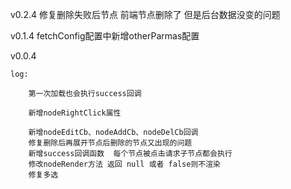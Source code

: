 v0.2.4
    修复删除失败后节点 前端节点删除了 但是后台数据没变的问题

v0.1.4
    fetchConfig配置中新增otherParmas配置

v0.0.4

    log:

        第一次加载也会执行success回调

        新增nodeRightClick属性

        新增nodeEditCb、nodeAddCb、nodeDelCb回调
        修复删除后再展开节点后删除的节点又出现的问题
        新增success回调函数  每个节点被点击请求子节点都会执行
        修改nodeRender方法 返回 null 或者 false则不渲染
        修复多选

    